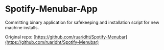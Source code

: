 # Spotify-Menubar-App

Committing binary application for safekeeping and installation script for new machine installs.

Original repo:
[https://github.com/ruaridht/Spotify-Menubar](https://github.com/ruaridht/Spotify-Menubar)
